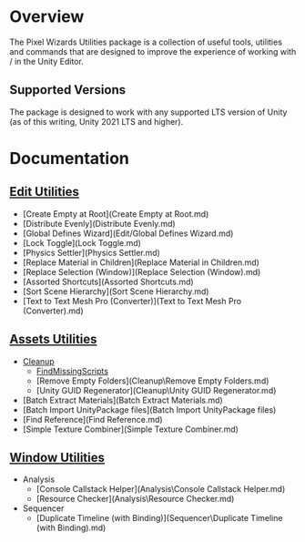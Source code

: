 # Overview

The Pixel Wizards Utilities package is a collection of useful tools, utilities and commands that are designed to improve the experience of working with / in the Unity Editor.

## Supported Versions

The package is designed to work with any supported LTS version of Unity (as of this writing, Unity 2021 LTS and higher).

# Documentation

##  [Edit Utilities](Edit\index.md) 

- [Create Empty at Root](Create Empty at Root.md) 
-  [Distribute Evenly](Distribute Evenly.md) 
-  [Global Defines Wizard](Edit/Global Defines Wizard.md) 
-  [Lock Toggle](Lock Toggle.md) 
-  [Physics Settler](Physics Settler.md) 
- [Replace Material in Children](Replace Material in Children.md) 
-  [Replace Selection (Window)](Replace Selection (Window).md) 
-  [Assorted Shortcuts](Assorted Shortcuts.md) 
-  [Sort Scene Hierarchy](Sort Scene Hierarchy.md) 
-  [Text to Text Mesh Pro (Converter)](Text to Text Mesh Pro (Converter).md) 

## [Assets Utilities](Assets\index.md)

- [Cleanup](Cleanup.md) 
  -  [FindMissingScripts](Cleanup\FindMissingScripts.md) 
  -  [Remove Empty Folders](Cleanup\Remove Empty Folders.md) 
  -  [Unity GUID Regenerator](Cleanup\Unity GUID Regenerator.md) 
- [Batch Extract Materials](Batch Extract Materials.md) 
- [Batch Import UnityPackage files](Batch Import UnityPackage files) 
- [Find Reference](Find Reference.md) 
- [Simple Texture Combiner](Simple Texture Combiner.md) 

##  [Window Utilities](Window\index.md) 

- Analysis
  -  [Console Callstack Helper](Analysis\Console Callstack Helper.md) 
  -  [Resource Checker](Analysis\Resource Checker.md) 
- Sequencer
  -  [Duplicate Timeline (with Binding)](Sequencer\Duplicate Timeline (with Binding).md) 



